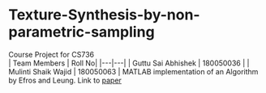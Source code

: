 # Texture-Synthesis-by-non-parametric-sampling
Course Project for CS736  
| Team Members | Roll No|
|---|---|
| Guttu Sai Abhishek        | 180050036 |
| Mulinti Shaik Wajid       | 180050063 |
MATLAB implementation of  an Algorithm by Efros and Leung.
Link to [paper](https://people.eecs.berkeley.edu/~efros/research/EfrosLeung.html)
